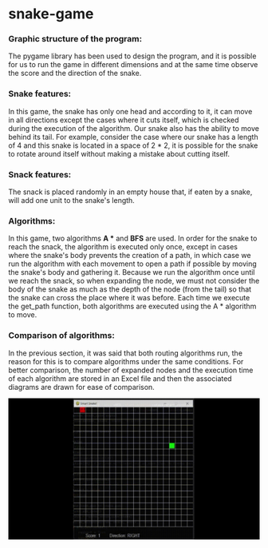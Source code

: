 # snake-game

### Graphic structure of the program:
The pygame library has been used to design the program, and it is possible for us to run the game in different dimensions and at the same time observe the score and the direction of the snake.

### Snake features:
In this game, the snake has only one head and according to it, it can move in all directions except the cases where it cuts itself, which is checked during the execution of the algorithm. Our snake also has the ability to move behind its tail. For example, consider the case where our snake has a length of 4 and this snake is located in a space of 2 * 2, it is possible for the snake to rotate around itself without making a mistake about cutting itself.

### Snack features:
The snack is placed randomly in an empty house that, if eaten by a snake, will add one unit to the snake's length.

### Algorithms:
In this game, two algorithms **A \*** and **BFS** are used. In order for the snake to reach the snack, the algorithm is executed only once, except in cases where the snake's body prevents the creation of a path, in which case we run the algorithm with each movement to open a path if possible by moving the snake's body and gathering it. Because we run the algorithm once until we reach the snack, so when expanding the node, we must not consider the body of the snake as much as the depth of the node (from the tail) so that the snake can cross the place where it was before. Each time we execute the get_path function, both algorithms are executed using the A * algorithm to move.

### Comparison of algorithms:
In the previous section, it was said that both routing algorithms run, the reason for this is to compare algorithms under the same conditions. For better comparison, the number of expanded nodes and the execution time of each algorithm are stored in an Excel file and then the associated diagrams are drawn for ease of comparison.

![Alt Text](./output/run.gif)